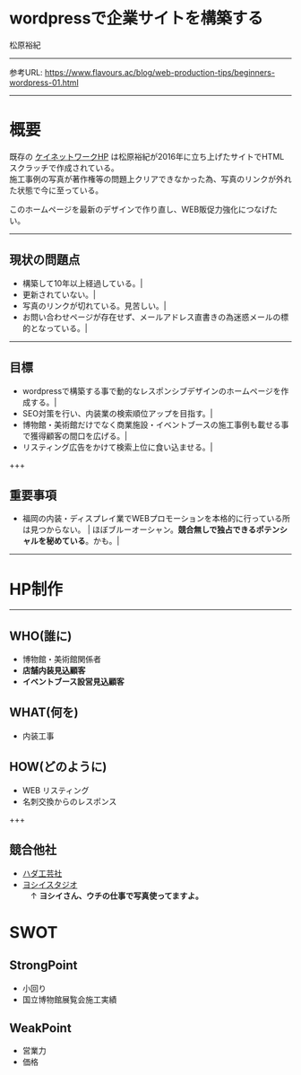 # wordpressで企業サイトを構築する
松原裕紀

---


参考URL: https://www.flavours.ac/blog/web-production-tips/beginners-wordpress-01.html

---


# 概要

既存の [ケイネットワークHP](http://www.knet-sd.jp)  は松原裕紀が2016年に立ち上げたサイトでHTMLスクラッチで作成されている。  
施工事例の写真が著作権等の問題上クリアできなかった為、写真のリンクが外れた状態で今に至っている。  

このホームページを最新のデザインで作り直し、WEB販促力強化につなげたい。

---


## 現状の問題点

- 構築して10年以上経過している。|
- 更新されていない。|
- 写真のリンクが切れている。見苦しい。|
- お問い合わせページが存在せず、メールアドレス直書きの為迷惑メールの標的となっている。|

---

## 目標

- wordpressで構築する事で動的なレスポンシブデザインのホームページを作成する。|
- SEO対策を行い、内装業の検索順位アップを目指す。|
- 博物館・美術館だけでなく商業施設・イベントブースの施工事例も載せる事で獲得顧客の間口を広げる。|
- リスティング広告をかけて検索上位に食い込ませる。|

+++

## 重要事項

- 福岡の内装・ディスプレイ業でWEBプロモーションを本格的に行っている所は見つからない。  |
ほぼブルーオーシャン。**競合無しで独占できるポテンシャルを秘めている**。かも。|

---


# HP制作

---

## WHO(誰に)
- 博物館・美術館関係者
- **店舗内装見込顧客**
- **イベントブース設営見込顧客**

## WHAT(何を)
- 内装工事

## HOW(どのように)
- WEB リスティング
- 名刺交換からのレスポンス


+++

## 競合他社
- [ハダ工芸社](http://hadakogeisha.com/)
- [ヨシイスタジオ](http://www.yoshiistudio.com/)  
　↑ __ヨシイさん、ウチの仕事で写真使ってますよ。__

# SWOT

## StrongPoint
- 小回り
- 国立博物館展覧会施工実績


## WeakPoint
- 営業力
- 価格
